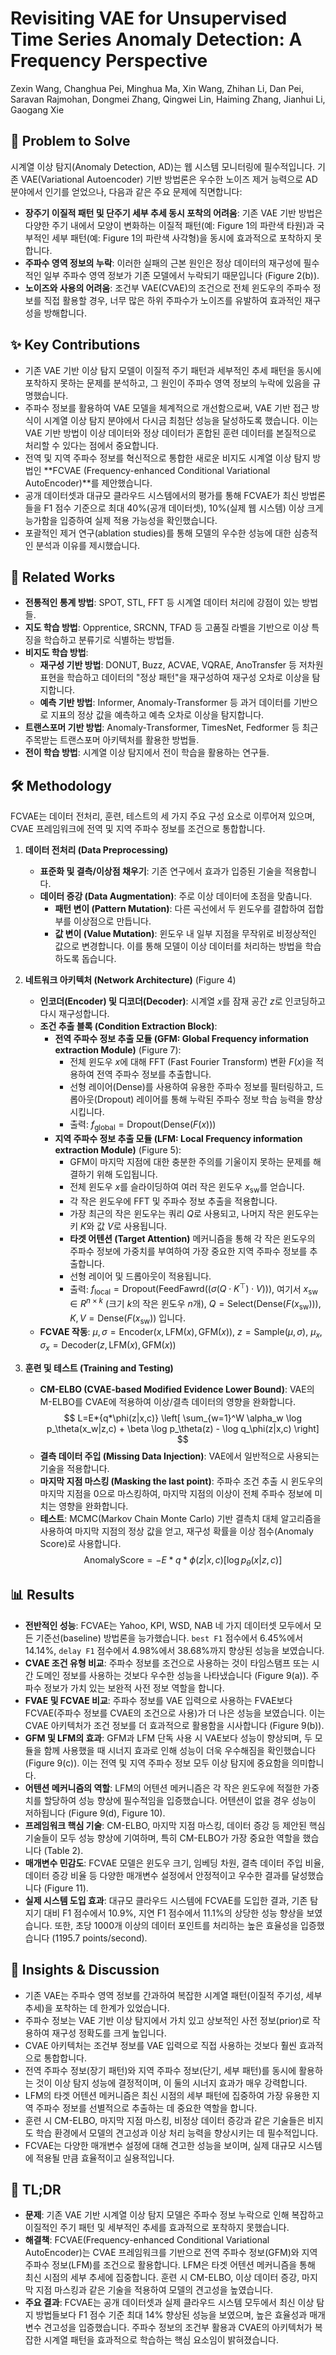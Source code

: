 # Revisiting VAE for Unsupervised Time Series Anomaly Detection: A Frequency Perspective

Zexin Wang, Changhua Pei, Minghua Ma, Xin Wang, Zhihan Li, Dan Pei, Saravan Rajmohan, Dongmei Zhang, Qingwei Lin, Haiming Zhang, Jianhui Li, Gaogang Xie

## 🧩 Problem to Solve

시계열 이상 탐지(Anomaly Detection, AD)는 웹 시스템 모니터링에 필수적입니다. 기존 VAE(Variational Autoencoder) 기반 방법론은 우수한 노이즈 제거 능력으로 AD 분야에서 인기를 얻었으나, 다음과 같은 주요 문제에 직면합니다:

- **장주기 이질적 패턴 및 단주기 세부 추세 동시 포착의 어려움**: 기존 VAE 기반 방법은 다양한 주기 내에서 모양이 변화하는 이질적 패턴(예: Figure 1의 파란색 타원)과 국부적인 세부 패턴(예: Figure 1의 파란색 사각형)을 동시에 효과적으로 포착하지 못합니다.
- **주파수 영역 정보의 누락**: 이러한 실패의 근본 원인은 정상 데이터의 재구성에 필수적인 일부 주파수 영역 정보가 기존 모델에서 누락되기 때문입니다 (Figure 2(b)).
- **노이즈와 사용의 어려움**: 조건부 VAE(CVAE)의 조건으로 전체 윈도우의 주파수 정보를 직접 활용할 경우, 너무 많은 하위 주파수가 노이즈를 유발하여 효과적인 재구성을 방해합니다.

## ✨ Key Contributions

- 기존 VAE 기반 이상 탐지 모델이 이질적 주기 패턴과 세부적인 추세 패턴을 동시에 포착하지 못하는 문제를 분석하고, 그 원인이 주파수 영역 정보의 누락에 있음을 규명했습니다.
- 주파수 정보를 활용하여 VAE 모델을 체계적으로 개선함으로써, VAE 기반 접근 방식이 시계열 이상 탐지 분야에서 다시금 최첨단 성능을 달성하도록 했습니다. 이는 VAE 기반 방법이 이상 데이터와 정상 데이터가 혼합된 훈련 데이터를 본질적으로 처리할 수 있다는 점에서 중요합니다.
- 전역 및 지역 주파수 정보를 혁신적으로 통합한 새로운 비지도 시계열 이상 탐지 방법인 **FCVAE (Frequency-enhanced Conditional Variational AutoEncoder)**를 제안했습니다.
- 공개 데이터셋과 대규모 클라우드 시스템에서의 평가를 통해 FCVAE가 최신 방법론들을 F1 점수 기준으로 최대 40%(공개 데이터셋), 10%(실제 웹 시스템) 이상 크게 능가함을 입증하여 실제 적용 가능성을 확인했습니다.
- 포괄적인 제거 연구(ablation studies)를 통해 모델의 우수한 성능에 대한 심층적인 분석과 이유를 제시했습니다.

## 📎 Related Works

- **전통적인 통계 방법**: SPOT, STL, FFT 등 시계열 데이터 처리에 강점이 있는 방법들.
- **지도 학습 방법**: Opprentice, SRCNN, TFAD 등 고품질 라벨을 기반으로 이상 특징을 학습하고 분류기로 식별하는 방법들.
- **비지도 학습 방법**:
  - **재구성 기반 방법**: DONUT, Buzz, ACVAE, VQRAE, AnoTransfer 등 저차원 표현을 학습하고 데이터의 "정상 패턴"을 재구성하여 재구성 오차로 이상을 탐지합니다.
  - **예측 기반 방법**: Informer, Anomaly-Transformer 등 과거 데이터를 기반으로 지표의 정상 값을 예측하고 예측 오차로 이상을 탐지합니다.
- **트랜스포머 기반 방법**: Anomaly-Transformer, TimesNet, Fedformer 등 최근 주목받는 트랜스포머 아키텍처를 활용한 방법들.
- **전이 학습 방법**: 시계열 이상 탐지에서 전이 학습을 활용하는 연구들.

## 🛠️ Methodology

FCVAE는 데이터 전처리, 훈련, 테스트의 세 가지 주요 구성 요소로 이루어져 있으며, CVAE 프레임워크에 전역 및 지역 주파수 정보를 조건으로 통합합니다.

1. **데이터 전처리 (Data Preprocessing)**

   - **표준화 및 결측/이상점 채우기**: 기존 연구에서 효과가 입증된 기술을 적용합니다.
   - **데이터 증강 (Data Augmentation)**: 주로 이상 데이터에 초점을 맞춥니다.
     - **패턴 변이 (Pattern Mutation)**: 다른 곡선에서 두 윈도우를 결합하여 접합부를 이상점으로 만듭니다.
     - **값 변이 (Value Mutation)**: 윈도우 내 일부 지점을 무작위로 비정상적인 값으로 변경합니다. 이를 통해 모델이 이상 데이터를 처리하는 방법을 학습하도록 돕습니다.

2. **네트워크 아키텍처 (Network Architecture)** (Figure 4)

   - **인코더(Encoder) 및 디코더(Decoder)**: 시계열 $x$를 잠재 공간 $z$로 인코딩하고 다시 재구성합니다.
   - **조건 추출 블록 (Condition Extraction Block)**:
     - **전역 주파수 정보 추출 모듈 (GFM: Global Frequency information extraction Module)** (Figure 7):
       - 전체 윈도우 $x$에 대해 FFT (Fast Fourier Transform) 변환 $F(x)$을 적용하여 전역 주파수 정보를 추출합니다.
       - 선형 레이어(Dense)를 사용하여 유용한 주파수 정보를 필터링하고, 드롭아웃(Dropout) 레이어를 통해 누락된 주파수 정보 학습 능력을 향상시킵니다.
       - 출력: $f_{\text{global}} = \text{Dropout}(\text{Dense}(F(x)))$
     - **지역 주파수 정보 추출 모듈 (LFM: Local Frequency information extraction Module)** (Figure 5):
       - GFM이 마지막 지점에 대한 충분한 주의를 기울이지 못하는 문제를 해결하기 위해 도입됩니다.
       - 전체 윈도우 $x$를 슬라이딩하여 여러 작은 윈도우 $x_{\text{sw}}$를 얻습니다.
       - 각 작은 윈도우에 FFT 및 주파수 정보 추출을 적용합니다.
       - 가장 최근의 작은 윈도우는 쿼리 $Q$로 사용되고, 나머지 작은 윈도우는 키 $K$와 값 $V$로 사용됩니다.
       - **타겟 어텐션 (Target Attention)** 메커니즘을 통해 각 작은 윈도우의 주파수 정보에 가중치를 부여하여 가장 중요한 지역 주파수 정보를 추출합니다.
       - 선형 레이어 및 드롭아웃이 적용됩니다.
       - 출력: $f_{\text{local}} = \text{Dropout}(\text{FeedFawrd}((\sigma(Q \cdot K^\top) \cdot V)))$, 여기서 $x_{\text{sw}} \in R^{n \times k}$ (크기 $k$의 작은 윈도우 $n$개), $Q = \text{Select}(\text{Dense}(F(x_{\text{sw}})))$, $K,V = \text{Dense}(F(x_{\text{sw}}))$ 입니다.
   - **FCVAE 작동**: $\mu, \sigma = \text{Encoder}(x, \text{LFM}(x), \text{GFM}(x))$, $z = \text{Sample}(\mu, \sigma)$, $\mu_x, \sigma_x = \text{Decoder}(z, \text{LFM}(x), \text{GFM}(x))$

3. **훈련 및 테스트 (Training and Testing)**
   - **CM-ELBO (CVAE-based Modified Evidence Lower Bound)**: VAE의 M-ELBO를 CVAE에 적용하여 이상/결측 데이터의 영향을 완화합니다.
     $$ L=E*{q*\phi(z|x,c)} \left[ \sum_{w=1}^W \alpha_w \log p_\theta(x_w|z,c) + \beta \log p_\theta(z) - \log q_\phi(z|x,c) \right] $$
   - **결측 데이터 주입 (Missing Data Injection)**: VAE에서 일반적으로 사용되는 기술을 적용합니다.
   - **마지막 지점 마스킹 (Masking the last point)**: 주파수 조건 추출 시 윈도우의 마지막 지점을 0으로 마스킹하여, 마지막 지점의 이상이 전체 주파수 정보에 미치는 영향을 완화합니다.
   - **테스트**: MCMC(Markov Chain Monte Carlo) 기반 결측치 대체 알고리즘을 사용하여 마지막 지점의 정상 값을 얻고, 재구성 확률을 이상 점수(Anomaly Score)로 사용합니다.
     $$ \text{AnomalyScore} = -E*{q*\phi(z|x,c)}[\log p_\theta(x|z,c)] $$

## 📊 Results

- **전반적인 성능**: FCVAE는 Yahoo, KPI, WSD, NAB 네 가지 데이터셋 모두에서 모든 기준선(baseline) 방법론을 능가했습니다. `best F1` 점수에서 6.45%에서 14.14%, `delay F1` 점수에서 4.98%에서 38.68%까지 향상된 성능을 보였습니다.
- **CVAE 조건 유형 비교**: 주파수 정보를 조건으로 사용하는 것이 타임스탬프 또는 시간 도메인 정보를 사용하는 것보다 우수한 성능을 나타냈습니다 (Figure 9(a)). 주파수 정보가 가치 있는 보완적 사전 정보 역할을 합니다.
- **FVAE 및 FCVAE 비교**: 주파수 정보를 VAE 입력으로 사용하는 FVAE보다 FCVAE(주파수 정보를 CVAE의 조건으로 사용)가 더 나은 성능을 보였습니다. 이는 CVAE 아키텍처가 조건 정보를 더 효과적으로 활용함을 시사합니다 (Figure 9(b)).
- **GFM 및 LFM의 효과**: GFM과 LFM 단독 사용 시 VAE보다 성능이 향상되며, 두 모듈을 함께 사용했을 때 시너지 효과로 인해 성능이 더욱 우수해짐을 확인했습니다 (Figure 9(c)). 이는 전역 및 지역 주파수 정보 모두 이상 탐지에 중요함을 의미합니다.
- **어텐션 메커니즘의 역할**: LFM의 어텐션 메커니즘은 각 작은 윈도우에 적절한 가중치를 할당하여 성능 향상에 필수적임을 입증했습니다. 어텐션이 없을 경우 성능이 저하됩니다 (Figure 9(d), Figure 10).
- **프레임워크 핵심 기술**: CM-ELBO, 마지막 지점 마스킹, 데이터 증강 등 제안된 핵심 기술들이 모두 성능 향상에 기여하며, 특히 CM-ELBO가 가장 중요한 역할을 했습니다 (Table 2).
- **매개변수 민감도**: FCVAE 모델은 윈도우 크기, 임베딩 차원, 결측 데이터 주입 비율, 데이터 증강 비율 등 다양한 매개변수 설정에서 안정적이고 우수한 결과를 달성했습니다 (Figure 11).
- **실제 시스템 도입 효과**: 대규모 클라우드 시스템에 FCVAE를 도입한 결과, 기존 탐지기 대비 F1 점수에서 10.9%, 지연 F1 점수에서 11.1%의 상당한 성능 향상을 보였습니다. 또한, 초당 1000개 이상의 데이터 포인트를 처리하는 높은 효율성을 입증했습니다 (1195.7 points/second).

## 🧠 Insights & Discussion

- 기존 VAE는 주파수 영역 정보를 간과하여 복잡한 시계열 패턴(이질적 주기성, 세부 추세)을 포착하는 데 한계가 있었습니다.
- 주파수 정보는 VAE 기반 이상 탐지에서 가치 있고 상보적인 사전 정보(prior)로 작용하여 재구성 정확도를 크게 높입니다.
- CVAE 아키텍처는 조건부 정보를 VAE 입력으로 직접 사용하는 것보다 훨씬 효과적으로 통합합니다.
- 전역 주파수 정보(장기 패턴)와 지역 주파수 정보(단기, 세부 패턴)를 동시에 활용하는 것이 이상 탐지 성능에 결정적이며, 이 둘의 시너지 효과가 매우 강력합니다.
- LFM의 타겟 어텐션 메커니즘은 최신 시점의 세부 패턴에 집중하여 가장 유용한 지역 주파수 정보를 선별적으로 추출하는 데 중요한 역할을 합니다.
- 훈련 시 CM-ELBO, 마지막 지점 마스킹, 비정상 데이터 증강과 같은 기술들은 비지도 학습 환경에서 모델의 견고성과 이상 처리 능력을 향상시키는 데 필수적입니다.
- FCVAE는 다양한 매개변수 설정에 대해 견고한 성능을 보이며, 실제 대규모 시스템에 적용될 만큼 효율적이고 실용적입니다.

## 📌 TL;DR

- **문제**: 기존 VAE 기반 시계열 이상 탐지 모델은 주파수 정보 누락으로 인해 복잡하고 이질적인 주기 패턴 및 세부적인 추세를 효과적으로 포착하지 못했습니다.
- **해결책**: FCVAE(Frequency-enhanced Conditional Variational AutoEncoder)는 CVAE 프레임워크를 기반으로 전역 주파수 정보(GFM)와 지역 주파수 정보(LFM)를 조건으로 활용합니다. LFM은 타겟 어텐션 메커니즘을 통해 최신 시점의 세부 추세에 집중합니다. 훈련 시 CM-ELBO, 이상 데이터 증강, 마지막 지점 마스킹과 같은 기술을 적용하여 모델의 견고성을 높였습니다.
- **주요 결과**: FCVAE는 공개 데이터셋과 실제 클라우드 시스템 모두에서 최신 이상 탐지 방법들보다 F1 점수 기준 최대 14% 향상된 성능을 보였으며, 높은 효율성과 매개변수 견고성을 입증했습니다. 주파수 정보의 조건부 활용과 CVAE의 아키텍처가 복잡한 시계열 패턴을 효과적으로 학습하는 핵심 요소임이 밝혀졌습니다.
